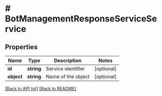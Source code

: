 # # BotManagementResponseServiceService

## Properties

Name | Type | Description | Notes
------------ | ------------- | ------------- | -------------
**id** | **string** | Service identifier | [optional] 
**object** | **string** | Name of the object | [optional] 


[[Back to API list]](../../README.md#endpoints) [[Back to README]](../../README.md)
